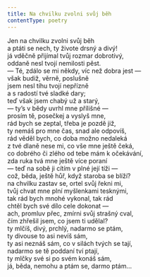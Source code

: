 ```yaml
---
title: Na chvilku zvolni svůj běh
contentType: poetry
---
```


<section>

Jen na chvilku zvolni svůj běh  
a ptáti se nech, ty živote drsný a divý!  
já vděčně přijímal tvůj rozmar dobrotivý,  
oddaně nesl tvojí nemilosti pěst.  
— Té, zdálo se mi někdy, víc než dobra jest —  
však budiž, věrně, poslušně  
jsem nesl tíhu tvojí nepřízně  
a s radostí tvé sladké dary;  
teď však jsem chabý už a starý,  
— ty’s v bědy uvrhl mne přílišné —  
prosím tě, posečkej a vyslyš mne,  
rád bych se zeptal, třeba je pozdě již,  
ty nemáš pro mne čas, snad ale odpovíš,  
rád věděl bych, co doba možno nedaleká  
z tvé dlaně nese mi, co vše mne ještě čeká,  
co dobrého či zlého od tebe mám k očekávání,  
zda ruka tvá mne ještě více poraní  
— teď na sobě ji cítím v plné její tíži —  
což, běda, ještě hůř, když staroba se blíží?  
na chvilku zastav se, ortel svůj řekni mi,  
tvůj chvat mne plní myšlenkami tesknými,  
tak rád bych mnohé vykonal, tak rád  
chtěl bych své dílo cele dokonat —  
ach, promluv přec, zmírni svůj strašný cval,  
čím zhřešil jsem, co jsem ti udělal?  
ty mlčíš, divý, prchlý, nadarmo se ptám,  
ty divouse to asi nevíš sám,  
ty asi neznáš sám, co v silách tvých se tají,  
nadarmo se tě poddaní tví ptají,  
ty mlčky své si po svém konáš sám,  
já, běda, nemohu a ptám se, darmo ptám…

</section>
